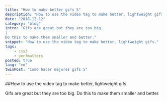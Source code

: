 ```yaml
---
title: "How to make better gifs 5"
description: "How to use the video tag to make better, lightweight gifs."
date: "2018-12-12"
category: "blog"
intro: "Gifs are great but they are too big.
|
Do this to make them smaller and better."
snippet: "How to use the video tag to make better, lightweight gifs."
tags:
    - css3
    - perfmatters
posted: true
lang: "en"
twinPost: "Como hacer mejores gifs 5"
---
```


##How to use the video tag to make better, lightweight gifs.

Gifs are great but they are too big. Do this to make them smaller and better.